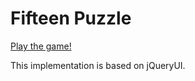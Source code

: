 Fifteen Puzzle
==============

[Play the game!](http://galanin.github.io/fifteen-ui)

This implementation is based on jQueryUI.
